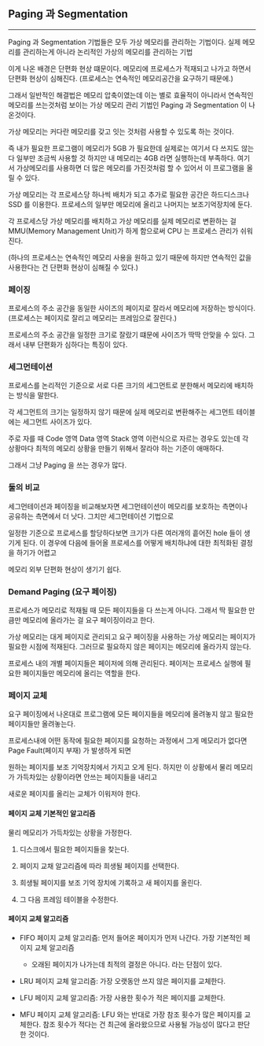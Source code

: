 ## Paging 과 Segmentation 

***

Paging 과 Segmentation 기법들은 모두 가상 메모리를 관리하는 기법이다. 실제 메모리를 관리하는게 아니라 논리적인 가상의 메모리를 관리하는 기법

이게 나온 배경은 단편화 현상 떄문이다. 메모리에 프로세스가 적재되고 나가고 하면서 단편화 현상이 심해진다. (프로세스는 연속적인 메모리공간을 요구하기 때문에.)

그래서 일반적인 해결법은 메모리 압축이였는데 이는 별로 효율적이 아니라서 연속적인 메모리를 쓰는것처럼 보이는 가상 메모리 관리 기법인 Paging 과 Segmentation 이 나온것이다.  

가상 메모리는 커다란 메모리를 갖고 잇는 것처럼 사용할 수 있도록 하는 것이다. 

즉 내가 필요한 프로그램이 메모리가 5GB 가 필요한데 실제로는 여기서 다 쓰지도 않는다 일부만 조금씩 사용할 것 하지만 내 메모리는 4GB 라면 실행하는데 부족하다. 여기서 가상메모리를 사용하면 더 많은 메모리를 가진것처럼 할 수 있어서 이  프로그램을 올릴 수 있다. 

가상 메모리는 각 프로세스당 하나씩 배치가 되고 추가로 필요한 공간은 하드디스크나 SSD 를 이용한다. 프로세스의 일부만 메모리에 올리고 나머지는 보조기억장치에 둔다. 

각 프로세스당 가상 메모리를 배치하고 가상 메모리를 실제 메모리로 변환하는 걸 MMU(Memory Management Unit)가 하게 함으로써 CPU 는 프로세스 관리가 쉬워진다. 

(하나의 프로세스는 연속적인 메모리 사용을 원하고 있기 때문에 하지만 연속적인 값을 사용한다는 건 단편화 현상이 심해질 수 있다.)

### 페이징 

프로세스의 주소 공간을 동일한 사이즈의 페이지로 잘라서 메모리에 저장하는 방식이다. (프로세스는 페이지로 잘리고 메모리는 프레임으로 잘린다.)

프로세스의 주소 공간을 일정한 크기로 잘랐기 떄문에 사이즈가 딱딱 안맞을 수 있다. 그래서 내부 단편화가 심하다는 특징이 있다. 


### 세그먼테이션 

프로세스를 논리적인 기준으로 서로 다른 크기의 세그먼트로 분한해서 메모리에 배치하는 방식을 말한다. 

각 세그먼트의 크기는 일정하지 않기 때문에 실제 메모리로 변환해주는 세그먼트 테이블에는 세그먼트 사이즈가 있다.

주로 자를 때 Code 영역 Data 영역 Stack 영역 이런식으로 자르는 경우도 있는데 각 상황마다 최적의 메모리 상황을 만들기 위해서 잘라야 하는 기준이 애매하다.

그래서 그냥 Paging 을 쓰는 경우가 많다. 

### 둘의 비교 

세그먼테이션과 페이징을 비교해보자면 세그먼테이션이 메모리를 보호하는 측면이나 공유하는 측면에서 더 낫다. 그치만 세그먼테이션 기법으로

일정한 기준으로 프로세스를 할당하다보면 크기가 다른 여러개의 흩어진 hole 들이 생기게 된다. 이 경우에 다음에 들어올 프로세스를 어떻게 배치하냐에 대한 최적화된 결정을 하기가 어렵고

메모리 외부 단편화 현상이 생기기 쉽다. 

### Demand Paging (요구 페이징)

프로세스가 메모리로 적재될 때 모든 페이지들을 다 쓰는게 아니다. 그래서 딱 필요한 만큼만 메모리에 올라가는 걸 요구 페이징이라고 한다.

가상 메모리는 대게 페이지로 관리되고 요구 페이징을 사용하는 가상 메모리는 페이지가 필요한 시점에 적재된다. 그러므로 필요하지 않은 페이지는 메모리에 올라가지 않는다. 

프로세스 내의 개별 페이지들은 페이저에 의해 관리된다. 페이저는 프로세스 실행에 필요한 페이지들만 메모리에 올리는 역할을 한다.

### 페이지 교체 

요구 페이징에서 나온대로 프로그램에 모든 페이지들을 메모리에 올려놓지 않고 필요한 페이지들만 올려놓는다. 

프로세스내에 어떤 동작에 필요한 페이지를 요청하는 과정에서 그게 메모리가 없다면 Page Fault(페이지 부재) 가 발생하게 되면 

원하는 페이지를 보조 기억장치에서 가지고 오게 된다. 하지만 이 상황에서 물리 메모리가 가득차있는 상황이라면 안쓰는 페이지들을 내리고

새로운 페이지를 올리는 교체가 이워저야 한다. 

#### 페이지 교체 기본적인 알고리즘

물리 메모리가 가득차있는 상황을 가정한다. 

1. 디스크에서 필요한 페이지들을 찾는다.

2. 페이지 교채 알고리즘에 따라 희생될 페이지를 선택한다. 

3. 희생될 페이지를 보조 기억 장치에 기록하고 새 페이지를 올린다. 

4. 그 다음 프레임 테이블을 수정한다. 

#### 페이지 교체 알고리즘

- FIFO 페이지 교체 알고리즘: 먼저 들어온 페이지가 먼저 나간다. 가장 기본적인 페이지 교체 알고리즘

  - 오래된 페이지가 나가는데 최적의 결정은 아니다. 라는 단점이 있다.
  
- LRU 페이지 교체 알고리즘: 가장 오랫동안 쓰지 않은 페이지를 교체한다.

- LFU 페이지 교체 알고리즘: 가장 사용한 횟수가 적은 페이지를 교체한다. 

- MFU 페이지 교체 알고리즘: LFU 와는 반대로 가장 참조 횟수가 많은 페이지를 교체한다. 참조 횟수가 적다는 건 최근에 올라왔으므로 사용될 가능성이 많다고 판단한 것이다. 




  
    
 

 